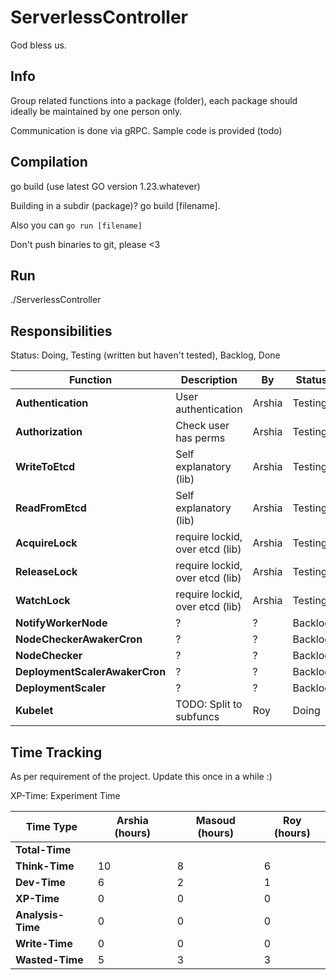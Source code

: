# ServerlessController

God bless us. 

## Info

Group related functions into a package (folder), each package should ideally be maintained by one person only. 

Communication is done via gRPC. Sample code is provided (todo)

## Compilation

go build
(use latest GO version 1.23.whatever)

Building in a subdir (package)? go build [filename].

Also you can `go run [filename]`

Don't push binaries to git, please <3 

## Run

./ServerlessController

## Responsibilities 

Status: Doing, Testing (written but haven't tested), Backlog, Done

| Function                       | Description                     | By     | Status  |
|--------------------------------|---------------------------------|--------|---------|
| **Authentication**             | User authentication             | Arshia | Testing | 
| **Authorization**              | Check user has perms            | Arshia | Testing | 
| **WriteToEtcd**                | Self explanatory (lib)          | Arshia | Testing | 
| **ReadFromEtcd**               | Self explanatory (lib)          | Arshia | Testing | 
| **AcquireLock**                | require lockid, over etcd (lib) | Arshia | Testing | 
| **ReleaseLock**                | require lockid, over etcd (lib) | Arshia | Testing | 
| **WatchLock**                  | require lockid, over etcd (lib) | Arshia | Testing | 
| **NotifyWorkerNode**           | ?                               | ?      | Backlog | 
| **NodeCheckerAwakerCron**      | ?                               | ?      | Backlog | 
| **NodeChecker**                | ?                               | ?      | Backlog | 
| **DeploymentScalerAwakerCron** | ?                               | ?      | Backlog | 
| **DeploymentScaler**           | ?                               | ?      | Backlog | 
| **Kubelet**                    | TODO: Split to subfuncs         | Roy    | Doing   |

## Time Tracking

As per requirement of the project. Update this once in a while :) 

XP-Time: Experiment Time


| **Time Type**     | **Arshia (hours)** | **Masoud (hours)** | **Roy (hours)** |
|-------------------|--------------------|--------------------|-----------------|
| **Total-Time**    |                    |                    |                 |
| **Think-Time**    | 10                 | 8                  | 6               |
| **Dev-Time**      | 6                  | 2                  | 1               |
| **XP-Time**       | 0                  | 0                  | 0               |
| **Analysis-Time** | 0                  | 0                  | 0               |
| **Write-Time**    | 0                  | 0                  | 0               |
| **Wasted-Time**   | 5                  | 3                  | 3               |
